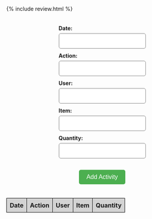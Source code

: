 {% include review.html %}

<form id="inventory-form">
  <div>
    <label for="date">Date:</label>
    <input type="text" id="date" name="date">
  </div>
  <div>
    <label for="action">Action:</label>
    <input type="text" id="action" name="action">
  </div>
  <div>
    <label for="user">User:</label>
    <input type="text" id="user" name="user">
  </div>
  <div>
    <label for="item">Item:</label>
    <input type="text" id="item" name="item">
  </div>
  <div>
    <label for="quantity">Quantity:</label>
    <input type="text" id="quantity" name="quantity">
  </div>
  <button type="submit" id="add-activity-btn">Add Activity</button>

<style>
  #inventory-form {
    display: flex;
    flex-direction: column;
    align-items: center;
    padding: 20px;
  }

  #inventory-form div {
    display: flex;
    flex-direction: column;
    margin-bottom: 10px;
  }

  label {
    font-weight: bold;
    margin-bottom: 5px;
  }

  input[type="text"] {
    padding: 10px;
    font-size: 16px;
    border-radius: 5px;
    border: 1px solid gray;
  }

  #add-activity-btn {
    padding: 10px 20px;
    background-color: #4CAF50;
    color: white;
    border-radius: 5px;
    border: none;
    cursor: pointer;
    font-size: 16px;
    margin-top: 20px;
  }

  #inventory-table {
    border-collapse: collapse;
    width: 100%;
  }

  #inventory-table th, td {
    border: 1px solid black;
    padding: 8px;
    text-align: left;
  }

  #inventory-table th {
    background-color: lightgray;
  }
</style>

</form>

<table id="inventory-table">
  <tr>
    <th>Date</th>
    <th>Action</th>
    <th>User</th>
    <th>Item</th>
    <th>Quantity</th>
  </tr>
</table>

<script>
const form = document.getElementById('inventory-form');
const table = document.getElementById('inventory-table');

form.addEventListener('submit', function(event) {
  event.preventDefault();

  const date = document.getElementById('date').value;
  const action = document.getElementById('action').value;
  const user = document.getElementById('user').value;
  const item = document.getElementById('item').value;
  const quantity = document.getElementById('quantity').value;

  const row = table.insertRow();
  const dateCell = row.insertCell(0);
  const actionCell = row.insertCell(1);
  const userCell = row.insertCell(2);
  const itemCell = row.insertCell(3);
  const quantityCell = row.insertCell(4);

  dateCell.innerHTML = date;
  actionCell.innerHTML = action;
  userCell.innerHTML = user;
  itemCell.innerHTML = item;
  quantityCell.innerHTML = quantity;
});
</script>


